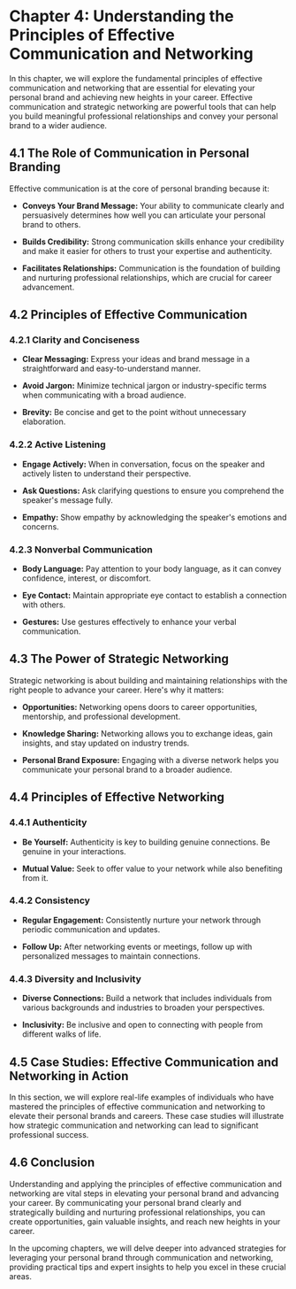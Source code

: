 Chapter 4: Understanding the Principles of Effective Communication and Networking
=================================================================================

In this chapter, we will explore the fundamental principles of effective communication and networking that are essential for elevating your personal brand and achieving new heights in your career. Effective communication and strategic networking are powerful tools that can help you build meaningful professional relationships and convey your personal brand to a wider audience.

**4.1 The Role of Communication in Personal Branding**
------------------------------------------------------

Effective communication is at the core of personal branding because it:

* **Conveys Your Brand Message:** Your ability to communicate clearly and persuasively determines how well you can articulate your personal brand to others.

* **Builds Credibility:** Strong communication skills enhance your credibility and make it easier for others to trust your expertise and authenticity.

* **Facilitates Relationships:** Communication is the foundation of building and nurturing professional relationships, which are crucial for career advancement.

**4.2 Principles of Effective Communication**
---------------------------------------------

### **4.2.1 Clarity and Conciseness**

* **Clear Messaging:** Express your ideas and brand message in a straightforward and easy-to-understand manner.

* **Avoid Jargon:** Minimize technical jargon or industry-specific terms when communicating with a broad audience.

* **Brevity:** Be concise and get to the point without unnecessary elaboration.

### **4.2.2 Active Listening**

* **Engage Actively:** When in conversation, focus on the speaker and actively listen to understand their perspective.

* **Ask Questions:** Ask clarifying questions to ensure you comprehend the speaker's message fully.

* **Empathy:** Show empathy by acknowledging the speaker's emotions and concerns.

### **4.2.3 Nonverbal Communication**

* **Body Language:** Pay attention to your body language, as it can convey confidence, interest, or discomfort.

* **Eye Contact:** Maintain appropriate eye contact to establish a connection with others.

* **Gestures:** Use gestures effectively to enhance your verbal communication.

**4.3 The Power of Strategic Networking**
-----------------------------------------

Strategic networking is about building and maintaining relationships with the right people to advance your career. Here's why it matters:

* **Opportunities:** Networking opens doors to career opportunities, mentorship, and professional development.

* **Knowledge Sharing:** Networking allows you to exchange ideas, gain insights, and stay updated on industry trends.

* **Personal Brand Exposure:** Engaging with a diverse network helps you communicate your personal brand to a broader audience.

**4.4 Principles of Effective Networking**
------------------------------------------

### **4.4.1 Authenticity**

* **Be Yourself:** Authenticity is key to building genuine connections. Be genuine in your interactions.

* **Mutual Value:** Seek to offer value to your network while also benefiting from it.

### **4.4.2 Consistency**

* **Regular Engagement:** Consistently nurture your network through periodic communication and updates.

* **Follow Up:** After networking events or meetings, follow up with personalized messages to maintain connections.

### **4.4.3 Diversity and Inclusivity**

* **Diverse Connections:** Build a network that includes individuals from various backgrounds and industries to broaden your perspectives.

* **Inclusivity:** Be inclusive and open to connecting with people from different walks of life.

**4.5 Case Studies: Effective Communication and Networking in Action**
----------------------------------------------------------------------

In this section, we will explore real-life examples of individuals who have mastered the principles of effective communication and networking to elevate their personal brands and careers. These case studies will illustrate how strategic communication and networking can lead to significant professional success.

**4.6 Conclusion**
------------------

Understanding and applying the principles of effective communication and networking are vital steps in elevating your personal brand and advancing your career. By communicating your personal brand clearly and strategically building and nurturing professional relationships, you can create opportunities, gain valuable insights, and reach new heights in your career.

In the upcoming chapters, we will delve deeper into advanced strategies for leveraging your personal brand through communication and networking, providing practical tips and expert insights to help you excel in these crucial areas.
